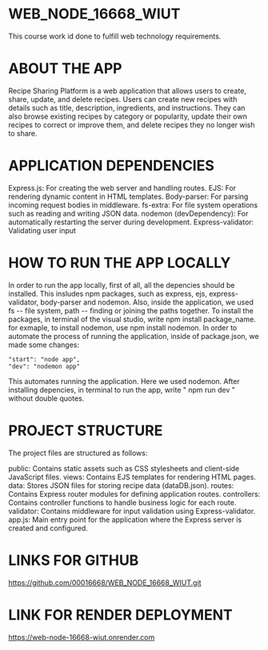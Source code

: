 # WEB_NODE_16668_WIUT
 This course work id done to fulfill web technology requirements. 

 # ABOUT THE APP
 Recipe Sharing Platform is a web application that allows users to create, share, update, and delete recipes. Users can create new recipes with details such as title, description, ingredients, and instructions. They can also browse existing recipes by category or popularity, update their own recipes to correct or improve them, and delete recipes they no longer wish to share.

# APPLICATION DEPENDENCIES
Express.js: For creating the web server and handling routes.
EJS: For rendering dynamic content in HTML templates.
Body-parser: For parsing incoming request bodies in middleware.
fs-extra: For file system operations such as reading and writing JSON data.
nodemon (devDependency): For automatically restarting the server during development.
Express-validator: Validating user input

# HOW TO RUN THE APP LOCALLY
In order to run the app locally, first of all, all the depencies should be installed. This insludes npm packages, such as express, ejs, express-validator, body-parser and nodemon. Also, inside the application, we used fs -- file system, path -- finding or joining the paths together. To install the packages, in terminal of the visual studio, write npm install package_name. for exmaple, to install nodemon, use npm install nodemon. In order to automate the process of running the application, inside of package.json, we made some changes: 
    
    "start": "node app",
    "dev": "nodemon app"

This automates running the application. Here we used nodemon. After installing depencies,  in terminal to run the app, write " npm run dev " without double quotes. 

# PROJECT STRUCTURE
The project files are structured as follows:

public: Contains static assets such as CSS stylesheets and client-side JavaScript files.
views: Contains EJS templates for rendering HTML pages.
data: Stores JSON files for storing recipe data (dataDB.json).
routes: Contains Express router modules for defining application routes.
controllers: Contains controller functions to handle business logic for each route.
validator: Contains middleware for input validation using Express-validator.
app.js: Main entry point for the application where the Express server is created and configured.

# LINKS FOR GITHUB
https://github.com/00016668/WEB_NODE_16668_WIUT.git
# LINK FOR RENDER DEPLOYMENT
https://web-node-16668-wiut.onrender.com

